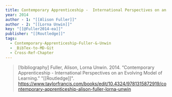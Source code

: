 ```yaml
---
title: Contemporary Apprenticeship -  International Perspectives on an Evolving Model of Learning
year: 2014
author - 1: "[[Alison Fuller]]"
author - 2: "[[Lorna Unwin]]"
key: "[[@Fuller2014-ea]]"
publisher: "[[Routledge]]"
tags:
  - Contemporary-Apprenticeship-Fuller-&-Unwin
  - _BibTex-to-MD-Git
  - Cross-Ref-Chapter
---
```


> [!bibliography]
> Fuller, Alison, Lorna Unwin. 2014. “Contemporary Apprenticeship -  International Perspectives on an Evolving Model of Learning.” "[[Routledge]]". https://www.taylorfrancis.com/books/edit/10.4324/9781315872919/contemporary-apprenticeship-alison-fuller-lorna-unwin